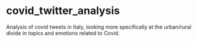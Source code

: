 # covid_twitter_analysis
Analysis of covid tweets in Italy, looking more specifically at the urban/rural divide in topics and emotions related to Covid.
